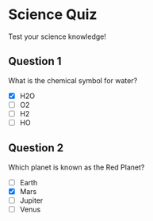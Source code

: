 # Science Quiz

Test your science knowledge!

## Question 1
What is the chemical symbol for water?
- [x] H2O
- [ ] O2
- [ ] H2
- [ ] HO

## Question 2
Which planet is known as the Red Planet?
- [ ] Earth
- [x] Mars
- [ ] Jupiter
- [ ] Venus
